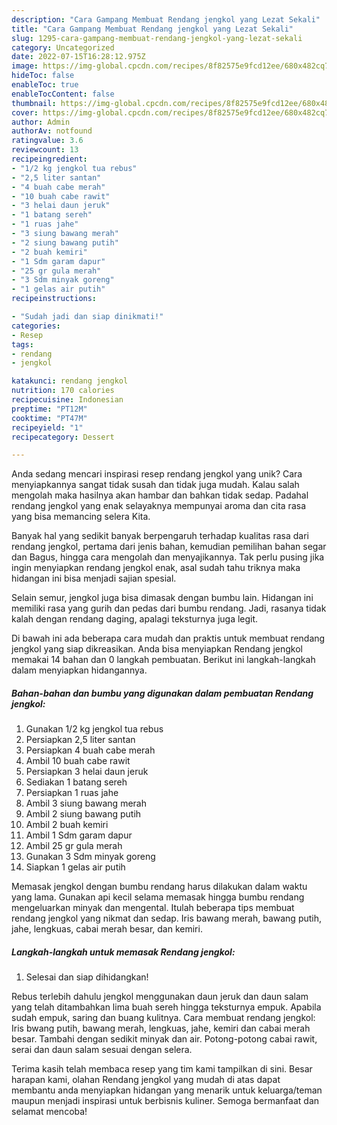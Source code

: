 ```yaml
---
description: "Cara Gampang Membuat Rendang jengkol yang Lezat Sekali"
title: "Cara Gampang Membuat Rendang jengkol yang Lezat Sekali"
slug: 1295-cara-gampang-membuat-rendang-jengkol-yang-lezat-sekali
category: Uncategorized
date: 2022-07-15T16:28:12.975Z
image: https://img-global.cpcdn.com/recipes/8f82575e9fcd12ee/680x482cq70/rendang-jengkol-foto-resep-utama.jpg
hideToc: false
enableToc: true
enableTocContent: false
thumbnail: https://img-global.cpcdn.com/recipes/8f82575e9fcd12ee/680x482cq70/rendang-jengkol-foto-resep-utama.jpg
cover: https://img-global.cpcdn.com/recipes/8f82575e9fcd12ee/680x482cq70/rendang-jengkol-foto-resep-utama.jpg
author: Admin
authorAv: notfound
ratingvalue: 3.6
reviewcount: 13
recipeingredient:
- "1/2 kg jengkol tua rebus"
- "2,5 liter santan"
- "4 buah cabe merah"
- "10 buah cabe rawit"
- "3 helai daun jeruk"
- "1 batang sereh"
- "1 ruas jahe"
- "3 siung bawang merah"
- "2 siung bawang putih"
- "2 buah kemiri"
- "1 Sdm garam dapur"
- "25 gr gula merah"
- "3 Sdm minyak goreng"
- "1 gelas air putih"
recipeinstructions:

- "Sudah jadi dan siap dinikmati!"
categories:
- Resep
tags:
- rendang
- jengkol

katakunci: rendang jengkol 
nutrition: 170 calories
recipecuisine: Indonesian
preptime: "PT12M"
cooktime: "PT47M"
recipeyield: "1"
recipecategory: Dessert

---
```





Anda sedang mencari inspirasi resep rendang jengkol yang unik? Cara menyiapkannya sangat tidak susah dan tidak juga mudah. Kalau salah mengolah maka hasilnya akan hambar dan bahkan tidak sedap. Padahal rendang jengkol yang enak selayaknya mempunyai aroma dan cita rasa yang bisa memancing selera Kita.





Banyak hal yang sedikit banyak berpengaruh terhadap kualitas rasa dari rendang jengkol, pertama dari jenis bahan, kemudian pemilihan bahan segar dan Bagus, hingga cara mengolah dan menyajikannya. Tak perlu pusing jika ingin menyiapkan rendang jengkol enak,      asal sudah tahu triknya maka hidangan ini bisa menjadi sajian spesial.














Selain semur, jengkol juga bisa dimasak dengan bumbu lain. Hidangan ini memiliki rasa yang gurih dan pedas dari bumbu rendang. Jadi, rasanya tidak kalah dengan rendang daging, apalagi teksturnya juga legit.






Di bawah ini ada beberapa cara mudah dan praktis untuk membuat rendang jengkol yang siap dikreasikan. Anda bisa menyiapkan Rendang jengkol memakai 14 bahan dan 0 langkah pembuatan. Berikut ini langkah-langkah dalam menyiapkan hidangannya.

<!--inarticleads1-->

##### Bahan-bahan dan bumbu yang digunakan dalam pembuatan Rendang jengkol:

1. Gunakan 1/2 kg jengkol tua rebus
1. Persiapkan 2,5 liter santan
1. Persiapkan 4 buah cabe merah
1. Ambil 10 buah cabe rawit
1. Persiapkan 3 helai daun jeruk
1. Sediakan 1 batang sereh
1. Persiapkan 1 ruas jahe
1. Ambil 3 siung bawang merah
1. Ambil 2 siung bawang putih
1. Ambil 2 buah kemiri
1. Ambil 1 Sdm garam dapur
1. Ambil 25 gr gula merah
1. Gunakan 3 Sdm minyak goreng
1. Siapkan 1 gelas air putih


Memasak jengkol dengan bumbu rendang harus dilakukan dalam waktu yang lama. Gunakan api kecil selama memasak hingga bumbu rendang mengeluarkan minyak dan mengental. Itulah beberapa tips membuat rendang jengkol yang nikmat dan sedap. Iris bawang merah, bawang putih, jahe, lengkuas, cabai merah besar, dan kemiri. 

<!--inarticleads2-->

##### Langkah-langkah untuk memasak Rendang jengkol:


1. Selesai dan siap dihidangkan!

Rebus terlebih dahulu jengkol menggunakan daun jeruk dan daun salam yang telah ditambahkan lima buah sereh hingga teksturnya empuk. Apabila sudah empuk, saring dan buang kulitnya. Cara membuat rendang jengkol: Iris bwang putih, bawang merah, lengkuas, jahe, kemiri dan cabai merah besar. Tambahi dengan sedikit minyak dan air. Potong-potong cabai rawit, serai dan daun salam sesuai dengan selera. 

Terima kasih telah membaca resep yang tim kami tampilkan di sini. Besar harapan kami, olahan Rendang jengkol yang mudah di atas dapat membantu anda menyiapkan hidangan yang menarik untuk keluarga/teman maupun menjadi inspirasi untuk berbisnis kuliner. Semoga bermanfaat dan selamat mencoba!
